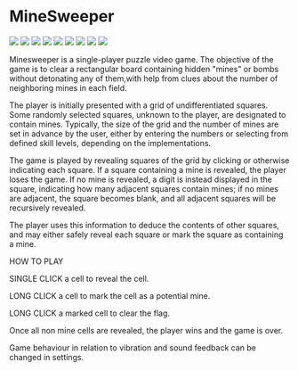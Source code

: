 # MineSweeper

![](minesweepergif.gif)
![](ms0.jpg)
![](ms1.jpg)
![](ms2.jpg)
![](ms3.jpg)
![](ms4.jpg)
![](ms5.jpg)
![](ms6.jpg)
![](ms7.jpg)


Minesweeper is a single-player puzzle video game. The objective of the game is to clear a rectangular board containing hidden "mines" or bombs without detonating any of them,with help from clues about the number of neighboring mines in each field.

The player is initially presented with a grid of undifferentiated squares. Some randomly selected squares, unknown to the player, are designated to contain mines. Typically, the size of the grid and the number of mines are set in advance by the user, either by entering the numbers or selecting from defined skill levels, depending on the implementations.

The game is played by revealing squares of the grid by clicking or otherwise indicating each square. If a square containing a mine is revealed, the player loses the game. If no mine is revealed, a digit is instead displayed in the square, indicating how many adjacent squares contain mines; if no mines are adjacent, the square becomes blank, and all adjacent squares will be recursively revealed.

The player uses this information to deduce the contents of other squares, and may either safely reveal each square or mark the square as containing a mine.

HOW TO PLAY

SINGLE CLICK a cell to reveal the cell.

LONG CLICK a cell to mark the cell as a potential mine.

LONG CLICK a marked cell to clear the flag.

Once all non mine cells are revealed, the player wins and the game is over.

Game behaviour in relation to vibration and sound feedback can be changed in settings.

